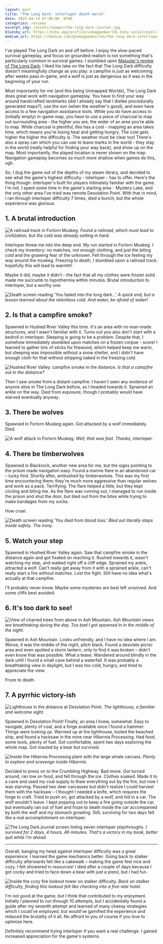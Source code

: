 ```yaml
---
layout: post
title: "The Long Dark: interloper death march"
date: 2025-04-14 07:00:00 -0700
categories: reviews
excerpt_img: /assets/images/the-long-dark-journal.jpg
bluesky_url: https://bsky.app/profile/unmappedworlds.bsky.social/post/3lt3hzesopk2r
medium_url: https://medium.com/@unmappedworlds/the-long-dark-interloper-death-march-9756c6981711
---
```


I've played The Long Dark on and off before: I enjoy the slow-paced survival gameplay, and focus on grounded realism is not something that's particularly common in survival games. I stumbled upon [Majuular's review of The Long Dark](https://www.youtube.com/watch?v=jYx1lkmfZhI): I liked his take on the fact that The Long Dark difficulty doesn't meaningfully change as you play: a campfire is just as welcoming after weeks pass in-game, and a wolf is just as dangerous as it was in the beginning of your run.

Most importantly for me (and this being Unmapped Worlds), The Long Dark does great work with navigation gameplay. You have to find your way around handcrafted landmarks (did I already say that I dislike procedurally generated maps?), use the sun (when the weather's good), and even have access to a few navigation assistance tools. While you do have access to (initially empty) in-game map, you have to use a piece of charcoal to map out surrounding area - the higher you are, the wider of an area you're able to map. While charcoal is plentiful, this has a cost - mapping an area takes time, which means you're losing heat and getting hungry. The cost gets higher the higher the difficulty is. The weather must be clear too! There's also a spray can which you can use to leave marks in the world - they stay in the world (really helpful for finding your way back), and show up on the map. Most importantly, the played location is never shown on the map. Navigation gameplay becomes so much more shallow when games do this, ugh.

So, I dug the game out of the depths of my steam library, and decided to see what the game's highest difficulty - interloper - has to offer. Here's the thing though: interloper's built for players intimately familiar with the game. I'm not. I spent some time in the game's starting area - Mystery Lake, and the only other area I've tried was remote Desolation Point. With that in mind, I ran through interloper difficulty 7 times, died a bunch, but the whole experience was glorious.

## 1. A brutal introduction

![A railroad track in Forlorn Muskeg.](/assets/images/the-long-dark-forlorn-muskeg-railroad.jpg)
*Found a railroad, which must lead to civilization, but the cold was already setting in hard.*

Interloper threw me into the deep end. My run started in Forlorn Muskeg. I check my inventory: no matches, not enough clothing, and just the biting cold and the gnawing fear of the unknown. Fell through the ice feeling my way around the muskeg. Freezing to death, I stumbled upon a railroad track: hopefully this will lead to warmth!

Maybe it did, maybe it didn't - the fact that all my clothes were frozen solid made me succumb to hypothermia within minutes. Brutal introduction to interloper, but a worthy one.

![Death screen reading 'You faded into the long dark...'](/assets/images/the-long-dark-you-faded-into-the-long-dark.jpg)
*A quick end, but a lesson learned about the relentless cold. And water, be afraid of water!*

## 2. Is that a campfire smoke?

Spawned in Hushed River Valley this time. It's an area with no man-made structures, and I wasn't familiar with it. Turns out you also don't start with a bedroll in interloper. Sleeping is going to be a problem. Despite that, I somehow immediately stumbled upon matches on a frozen corpse - score! I learned to gather lots of sticks for firewood, which helped keep me warm, but sleeping was impossible without a snow shelter, and I didn't have enough cloth for that without stripping naked in the freezing cold.

![Hushed River Valley: campfire smoke in the distance.](/assets/images/the-long-dark-hushed-river-valley-campfire.jpg)
*Is that a campfire out in the distance?*

Then I saw smoke from a distant campfire. I haven't seen any evidence of anyone alive in The Long Dark before, so I headed towards it. Sprained an ankle on the way. Died from exposure, though I probably would have starved eventually anyway.

## 3. There be wolves

Spawned in Forlorn Muskeg again. Got attacked by a wolf immediately. Died.

![A wolf attack in Forlorn Muskeg.](/assets/images/the-long-dark-forlorn-muskeg-wolf-attack.jpg)
*Well, that was fast. Thanks, interloper.*

## 4. There be timberwolves

Spawned in Blackrock, another new area for me, but the signs pointing to the prison made navigation easy. Found a marine flare in an abandoned car – lucky find. Shortly after, ambushed by timberwolves. This was my first time encountering them; they're much more aggressive than regular wolves and work as a pack. Terrifying. The flare helped a little, but they kept circling and biting me. As the flare was running out, I managed to run inside the prison and shut the door, but bled out from the bites while trying to make bandages from my socks.

How cruel.

![Death screen reading 'You died from blood loss.'](/assets/images/the-long-dark-you-died-from-blood-loss.jpg)
*Bled out literally steps inside safety. The irony.*

## 5. Watch your step

Spawned in Hushed River Valley again. Saw that campfire smoke in the distance again and got fixated on reaching it. Rushed towards it, wasn't watching my step, and walked right off a cliff edge. Sprained my ankle, attracted a wolf. Can't really get away from it with a sprained ankle, can't really start a fire without matches. Lost the fight. Still have no idea what's actually at that campfire.

I'll probably never know. Maybe some mysteries are best left unsolved. And some cliffs best avoided.

## 6. It's too dark to see!

![View of charred trees from above in Ash Mountain.](/assets/images/the-long-dark-ash-mountain.jpg)
*Ash Mountain views are breathtaking during the day. Too bad I got spawned in in the middle of the night.*

Spawned in Ash Mountain. Looks unfriendly, and I have no idea where I am. Worse, it was the middle of the night, pitch black. Found a desolate picnic area and even spotted a storm lantern, only to find it was broken – didn't even know that was possible. What a tease. Wandered around blindly in the dark until I found a small cave behind a waterfall. It was probably a breathtaking view in daylight, but I was too cold, hungry, and tired to appreciate the view.

Froze to death.

## 7. A pyrrhic victory-ish

![Lighthouse in the distance at Desolation Point.](/assets/images/the-long-dark-desolation-point-lighthouse.jpg)
*The lighthouse, a familiar and welcome sight.*

Spawned in Desolation Point! Finally, an area I knew, somewhat. Easy to navigate, plenty of coal, and a forge available once I found a hammer. Things were looking up. Warmed up at the lighthouse, looted the beached ship, and found a hacksaw in the mine near Hibernia Processing. Had food, some tools, plenty of fuel. Got comfortable, spent two days exploring the whole map. Got mauled by a bear but survived.

![Inside the Hibernia Processing plant with the large whale carcass.](/assets/images/the-long-dark-desolation-point-processing-plant.jpg)
*Plenty to explore and scavenge inside Hibernia.*

Decided to press on to the Crumbling Highway. Bad move. Got turned around, ran low on food, and fell through the ice. Clothes soaked. Made it to a cave and used my coal supply to thaw everything out by the fire, but now I was starving. Passed two deer carcasses but didn't realize I could harvest them with the hacksaw – I thought I needed a knife, which requires the forge to craft. Tried to push on, got attacked by a wolf, and hid in a car. The wolf wouldn't leave. I kept popping out to keep a fire going outside the car, but eventually ran out of fuel and froze to death inside the car accompanied by both the wolf and my stomach growling. Still, surviving for two days felt like a real accomplishment on interloper.

![The Long Dark journal screen listing seven interloper playthroughs.](/assets/images/the-long-dark-journal.jpg)
*I survived for 2 days, 4 hours, 46 minutes. That's a victory in my book, better quit while I'm ahead.*

---

Overall, banging my head against interloper difficulty was a great experience. I learned the game mechanics better. Going back to stalker difficulty afterwards felt like a cakewalk – making the game feel nice and cozy. I felt showered in resources! I died after a couple of days because I got cocky and tried to face down a bear with just a pistol, but I had fun.

![Inside the cozy fire lookout tower on stalker difficulty.](/assets/images/the-long-dark-fire-lookout-tower.jpg)
*Back on stalker difficulty, finding this lookout felt like checking into a five-star hotel.*

I'm not good at the game, but I think that contributed to my enjoyment. Initially I planned to run through 10 attempts, but I accidentally found a guide after my seventh attempt and learned of many cheesy strategies which I could've employed, but would've gamified the experience and reduced the brutality of it all. No affront to you of course if you love to optimize here.

Definitely recommend trying interloper if you want a real challenge. I gained increased appreciation for the game's systems.
